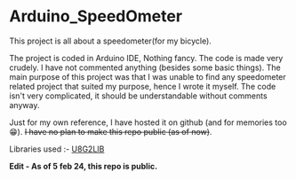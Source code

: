# Arduino_SpeedOmeter

This project is all about a speedometer(for my bicycle). 

The project is coded in Arduino IDE, Nothing fancy. The code is made very crudely.
I have not commented anything (besides some basic things).
The main purpose of this project was that I was unable to find any speedometer related
project that suited my purpose, hence I wrote it myself. The code isn't very complicated,
it should be understandable without comments anyway.

Just for my own reference, I have hosted it on github (and for memories too 😁).
~~I have no plan to make this repo public (as of now)~~.

Libraries used :-
  [U8G2LIB](https://github.com/olikraus/u8g2)

**Edit - As of 5 feb 24, this repo is public.**
